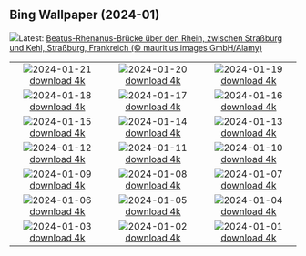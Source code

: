 ## Bing Wallpaper (2024-01)
![](https://www.bing.com/th?id=OHR.RenanusBridge_DE-DE1445260424_UHD.jpg&w=1000)Latest: [Beatus-Rhenanus-Brücke über den Rhein, zwischen Straßburg und Kehl, Straßburg, Frankreich (© mauritius images GmbH/Alamy)](https://www.bing.com/th?id=OHR.RenanusBridge_DE-DE1445260424_UHD.jpg)

|      |      |      |
| :----: | :----: | :----: |
|![](https://www.bing.com/th?id=OHR.SquirrelNetherlands_DE-DE9549410470_UHD.jpg&pid=hp&w=384&h=216&rs=1&c=4)2024-01-21 [download 4k](https://www.bing.com/th?id=OHR.SquirrelNetherlands_DE-DE9549410470_UHD.jpg)|![](https://www.bing.com/th?id=OHR.MacaroniPenguins_DE-DE9243593440_UHD.jpg&pid=hp&w=384&h=216&rs=1&c=4)2024-01-20 [download 4k](https://www.bing.com/th?id=OHR.MacaroniPenguins_DE-DE9243593440_UHD.jpg)|![](https://www.bing.com/th?id=OHR.PlitviceWinter_DE-DE4628468125_UHD.jpg&pid=hp&w=384&h=216&rs=1&c=4)2024-01-19 [download 4k](https://www.bing.com/th?id=OHR.PlitviceWinter_DE-DE4628468125_UHD.jpg)|
|![](https://www.bing.com/th?id=OHR.ParisBridge_DE-DE4033680304_UHD.jpg&pid=hp&w=384&h=216&rs=1&c=4)2024-01-18 [download 4k](https://www.bing.com/th?id=OHR.ParisBridge_DE-DE4033680304_UHD.jpg)|![](https://www.bing.com/th?id=OHR.SleepyWolf_DE-DE6606781162_UHD.jpg&pid=hp&w=384&h=216&rs=1&c=4)2024-01-17 [download 4k](https://www.bing.com/th?id=OHR.SleepyWolf_DE-DE6606781162_UHD.jpg)|![](https://www.bing.com/th?id=OHR.LakeLouise_DE-DE3736207762_UHD.jpg&pid=hp&w=384&h=216&rs=1&c=4)2024-01-16 [download 4k](https://www.bing.com/th?id=OHR.LakeLouise_DE-DE3736207762_UHD.jpg)|
|![](https://www.bing.com/th?id=OHR.IceChapel_DE-DE7506991008_UHD.jpg&pid=hp&w=384&h=216&rs=1&c=4)2024-01-15 [download 4k](https://www.bing.com/th?id=OHR.IceChapel_DE-DE7506991008_UHD.jpg)|![](https://www.bing.com/th?id=OHR.HokkaidoSwans_DE-DE3486591797_UHD.jpg&pid=hp&w=384&h=216&rs=1&c=4)2024-01-14 [download 4k](https://www.bing.com/th?id=OHR.HokkaidoSwans_DE-DE3486591797_UHD.jpg)|![](https://www.bing.com/th?id=OHR.HanaHighway_DE-DE3152977646_UHD.jpg&pid=hp&w=384&h=216&rs=1&c=4)2024-01-13 [download 4k](https://www.bing.com/th?id=OHR.HanaHighway_DE-DE3152977646_UHD.jpg)|
|![](https://www.bing.com/th?id=OHR.BukhansanSeoul_DE-DE2867363525_UHD.jpg&pid=hp&w=384&h=216&rs=1&c=4)2024-01-12 [download 4k](https://www.bing.com/th?id=OHR.BukhansanSeoul_DE-DE2867363525_UHD.jpg)|![](https://www.bing.com/th?id=OHR.OrnamentalAppleTree_DE-DE2719116255_UHD.jpg&pid=hp&w=384&h=216&rs=1&c=4)2024-01-11 [download 4k](https://www.bing.com/th?id=OHR.OrnamentalAppleTree_DE-DE2719116255_UHD.jpg)|![](https://www.bing.com/th?id=OHR.LynxSnow_DE-DE2468940407_UHD.jpg&pid=hp&w=384&h=216&rs=1&c=4)2024-01-10 [download 4k](https://www.bing.com/th?id=OHR.LynxSnow_DE-DE2468940407_UHD.jpg)|
|![](https://www.bing.com/th?id=OHR.BalloonDay_DE-DE2164566346_UHD.jpg&pid=hp&w=384&h=216&rs=1&c=4)2024-01-09 [download 4k](https://www.bing.com/th?id=OHR.BalloonDay_DE-DE2164566346_UHD.jpg)|![](https://www.bing.com/th?id=OHR.BerninaPass_DE-DE1884250361_UHD.jpg&pid=hp&w=384&h=216&rs=1&c=4)2024-01-08 [download 4k](https://www.bing.com/th?id=OHR.BerninaPass_DE-DE1884250361_UHD.jpg)|![](https://www.bing.com/th?id=OHR.DevilsMarbles_DE-DE1638220976_UHD.jpg&pid=hp&w=384&h=216&rs=1&c=4)2024-01-07 [download 4k](https://www.bing.com/th?id=OHR.DevilsMarbles_DE-DE1638220976_UHD.jpg)|
|![](https://www.bing.com/th?id=OHR.GoldenGateLight_DE-DE1352725160_UHD.jpg&pid=hp&w=384&h=216&rs=1&c=4)2024-01-06 [download 4k](https://www.bing.com/th?id=OHR.GoldenGateLight_DE-DE1352725160_UHD.jpg)|![](https://www.bing.com/th?id=OHR.HarbinFestival_DE-DE1103368312_UHD.jpg&pid=hp&w=384&h=216&rs=1&c=4)2024-01-05 [download 4k](https://www.bing.com/th?id=OHR.HarbinFestival_DE-DE1103368312_UHD.jpg)|![](https://www.bing.com/th?id=OHR.StPeterMonastery_DE-DE0883907232_UHD.jpg&pid=hp&w=384&h=216&rs=1&c=4)2024-01-04 [download 4k](https://www.bing.com/th?id=OHR.StPeterMonastery_DE-DE0883907232_UHD.jpg)|
|![](https://www.bing.com/th?id=OHR.BodleianCeiling_DE-DE0740071981_UHD.jpg&pid=hp&w=384&h=216&rs=1&c=4)2024-01-03 [download 4k](https://www.bing.com/th?id=OHR.BodleianCeiling_DE-DE0740071981_UHD.jpg)|![](https://www.bing.com/th?id=OHR.BhutanSolstice_DE-DE0513592693_UHD.jpg&pid=hp&w=384&h=216&rs=1&c=4)2024-01-02 [download 4k](https://www.bing.com/th?id=OHR.BhutanSolstice_DE-DE0513592693_UHD.jpg)|![](https://www.bing.com/th?id=OHR.SleepingFox_DE-DE0284095330_UHD.jpg&pid=hp&w=384&h=216&rs=1&c=4)2024-01-01 [download 4k](https://www.bing.com/th?id=OHR.SleepingFox_DE-DE0284095330_UHD.jpg)|
